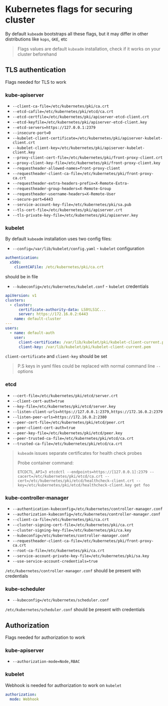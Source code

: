 # Kubernetes flags for securing cluster

By default `kubeadm` bootstraps all these flags, but it may differ in other distributions like `kops`, `GKE`, etc

> Flags values are default `kubeadm` installation, check if it works on your cluster beforehand

## TLS authentication

Flags needed for TLS to work

### kube-apiserver

- `--client-ca-file=/etc/kubernetes/pki/ca.crt`
- `--etcd-cafile=/etc/kubernetes/pki/etcd/ca.crt`
- `--etcd-certfile=/etc/kubernetes/pki/apiserver-etcd-client.crt`
- `--etcd-keyfile=/etc/kubernetes/pki/apiserver-etcd-client.key`
- `--etcd-servers=https://127.0.0.1:2379`
- `--insecure-port=0`
- `--kubelet-client-certificate=/etc/kubernetes/pki/apiserver-kubelet-client.crt`
- `--kubelet-client-key=/etc/kubernetes/pki/apiserver-kubelet-client.key`
- `--proxy-client-cert-file=/etc/kubernetes/pki/front-proxy-client.crt`
- `--proxy-client-key-file=/etc/kubernetes/pki/front-proxy-client.key`
- `--requestheader-allowed-names=front-proxy-client`
- `--requestheader-client-ca-file=/etc/kubernetes/pki/front-proxy-ca.crt`
- `--requestheader-extra-headers-prefix=X-Remote-Extra-`
- `--requestheader-group-headers=X-Remote-Group`
- `--requestheader-username-headers=X-Remote-User`
- `--secure-port=6443`
- `--service-account-key-file=/etc/kubernetes/pki/sa.pub`
- `--tls-cert-file=/etc/kubernetes/pki/apiserver.crt`
- `--tls-private-key-file=/etc/kubernetes/pki/apiserver.key`

### kubelet

By default `kubeadm` installation uses two config files:

- `--config=/var/lib/kubelet/config.yaml` - `kubelet` configuration

```yaml
authentication:
  x509:
    clientCAFile: /etc/kubernetes/pki/ca.crt
```

should be in file

- `--kubeconfig=/etc/kubernetes/kubelet.conf` - `kubelet` credentials

```yaml
apiVersion: v1
clusters:
  - cluster:
      certificate-authority-data: LS0tLS1C...
      server: https://172.16.0.2:6443
    name: default-cluster
---
users:
  - name: default-auth
    user:
      client-certificate: /var/lib/kubelet/pki/kubelet-client-current.pem
      client-key: /var/lib/kubelet/pki/kubelet-client-current.pem
```

`client-certificate` and `client-key` should be set

> P.S keys in yaml files could be replaced with normal command line `--` options

### etcd

- `--cert-file=/etc/kubernetes/pki/etcd/server.crt`
- `--client-cert-auth=true`
- `--key-file=/etc/kubernetes/pki/etcd/server.key`
- `--listen-client-urls=https://127.0.0.1:2379,https://172.16.0.2:2379`
- `--listen-peer-urls=https://172.16.0.2:2380`
- `--peer-cert-file=/etc/kubernetes/pki/etcd/peer.crt`
- `--peer-client-cert-auth=true`
- `--peer-key-file=/etc/kubernetes/pki/etcd/peer.key`
- `--peer-trusted-ca-file=/etc/kubernetes/pki/etcd/ca.crt`
- `--trusted-ca-file=/etc/kubernetes/pki/etcd/ca.crt`

> `kubeadm` issues separate certificates for health check probes
>
> Probe container command:
>
> `ETCDCTL_API=3 etcdctl --endpoints=https://[127.0.0.1]:2379 --cacert=/etc/kubernetes/pki/etcd/ca.crt --cert=/etc/kubernetes/pki/etcd/healthcheck-client.crt --key=/etc/kubernetes/pki/etcd/healthcheck-client.key get foo`

### kube-controller-manager

- `--authentication-kubeconfig=/etc/kubernetes/controller-manager.conf`
- `--authorization-kubeconfig=/etc/kubernetes/controller-manager.conf`
- `--client-ca-file=/etc/kubernetes/pki/ca.crt`
- `--cluster-signing-cert-file=/etc/kubernetes/pki/ca.crt`
- `--cluster-signing-key-file=/etc/kubernetes/pki/ca.key`
- `--kubeconfig=/etc/kubernetes/controller-manager.conf`
- `--requestheader-client-ca-file=/etc/kubernetes/pki/front-proxy-ca.crt`
- `--root-ca-file=/etc/kubernetes/pki/ca.crt`
- `--service-account-private-key-file=/etc/kubernetes/pki/sa.key`
- `--use-service-account-credentials=true`

`/etc/kubernetes/controller-manager.conf` should be present with credentials

### kube-scheduler

- `--kubeconfig=/etc/kubernetes/scheduler.conf`

`/etc/kubernetes/scheduler.conf` should be present with credentials

## Authorization

Flags needed for authorization to work

### kube-apiserver

- `--authorization-mode=Node,RBAC`

### kubelet

Webhook is needed for authorization to work on `kubelet`

```yaml
authorization:
  mode: Webhook
```
